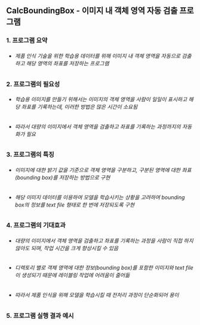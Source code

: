 ## CalcBoundingBox - 이미지 내 객체 영역 자동 검출 프로그램

### 1. 프로그램 요약
- ###### 제품 인식 기술을 위한 학습용 데이터를 위해 이미지 내 객체 영역을 자동으로 검출하고 해당 영역의 좌표를 저장하는 프로그램

### 2. 프로그램의 필요성
- ###### 학습용 이미지를 만들기 위해서는 이미지의 객체 영역을 사람이 일일이 표시하고 해당 좌표를 기록하는데, 이러한 방법은 많은 시간이 소요됨
- ###### 따라서 대량의 이미지에서 객체 영역을 검출하고 좌표를 기록하는 과정까지의 자동화가 필요

### 3. 프로그램의 특징
- ###### 이미지에 대한 밝기 값을 기준으로 객체 영역을 구분하고, 구분된 영역에 대한 좌표(bounding box)를 저장하는 방법으로 구현
- ###### 해당 이미지 데이터를 이용하여 모델을 학습시키는 상황을 고려하여 bounding box의 정보를 text file 형태로 한 번에 저장되도록 구현

### 4. 프로그램의 기대효과
- ###### 대량의 이미지에서 객체 영역을 검출하고 좌표를 기록하는 과정을 사람이 직접 하지 않아도 되며, 작업 시간을 크게 향상시킬 수 있음
- ###### 디렉토리 별로 객체 영역에 대한 정보(bounding box)를 포함한 이미지와 text file이 생성되기 때문에 레이블링 작업에 어려움이 줄어듦
- ###### 따라서 제품 인식을 위해 모델을 학습시킬 때 전처리 과정이 단순화되어 용이

### 5. 프로그램 실행 결과 예시

